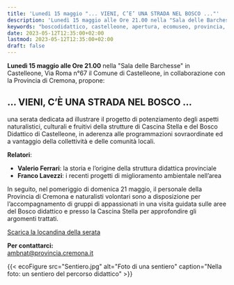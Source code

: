 ```yaml
---
title: 'Lunedì 15 maggio "... VIENI, C’E’ UNA STRADA NEL BOSCO ..."'
description: 'Lunedì 15 maggio alle Ore 21.00 nella "Sala delle Barchesse" in Castelleone'
keywords: "boscodidattico, castelleone, apertura, ecomuseo, provincia, cremona, ambiente"
date: 2023-05-12T12:35:00+02:00
lastmod: 2023-05-12T12:35:00+02:00
draft: false
---
```

**Lunedì 15 maggio alle Ore 21.00** nella "Sala delle Barchesse" in Castelleone, Via Roma n°67
il Comune di Castelleone, in collaborazione con la Provincia di Cremona, propone:

## ... VIENI, C’È UNA STRADA NEL BOSCO ...

una serata dedicata ad illustrare il progetto di potenziamento degli aspetti naturalistici, culturali e fruitivi della strutture di Cascina Stella e del Bosco Didattico di Castelleone, in aderenza alle programmazioni sovraordinate ed a vantaggio della collettività e delle comunità locali.

**Relatori**:    

- **Valerio Ferrari**: la storia e l’origine della struttura didattica provinciale
- **Franco Lavezzi**: i recenti progetti di miglioramento ambientale nell’area

In seguito, nel pomeriggio di domenica 21 maggio, il personale della Provincia di Cremona e naturalisti volontari sono a disposizione per l’accompagnamento di gruppi di appassionati in una visita guidata sulle aree del Bosco didattico e presso la Cascina Stella per approfondire gli argomenti trattati.

[Scarica la locandina della serata](../all/LocandinaSentiero2023.pdf)

**Per contattarci:**  
[ambnat@provincia.cremona.it](mailto:ambnat@provincia.cremona.it)

{{< ecoFigure src="Sentiero.jpg" alt="Foto di una sentiero" caption="Nella foto: un sentiero del percorso didattico" >}}
